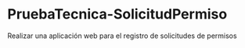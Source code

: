 # PruebaTecnica-SolicitudPermiso
Realizar una aplicación web para el registro de solicitudes de permisos
